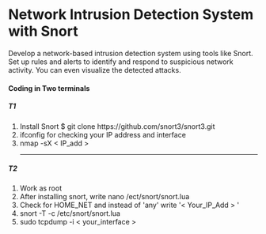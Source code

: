 <h1>Network Intrusion Detection
System with Snort</h1>

<p>Develop a network-based intrusion detection system
using tools like Snort. Set up rules and alerts
to identify and respond to suspicious network activity.
You can even visualize the detected attacks.</p>

<h4>Coding in Two terminals</h4>

<h5>T1</h5>
<ol> 
  <li>Install Snort $ git clone https://github.com/snort3/snort3.git
  <li>ifconfig for checking your IP address and interface</li>
  <li>nmap -sX < IP_add ></li>
    <hr>
</ol>

<h5>T2</h5>
<ol> 
<li>Work as root</li>
<li>After installing snort, write nano /ect/snort/snort.lua</li>
<li>Check for HOME_NET and instead of 'any' write '< Your_IP_Add > '</li>
<li>snort -T -c /etc/snort/snort.lua</li>
<li>sudo tcpdump -i < your_interface ></li>
 
</ol>
